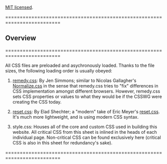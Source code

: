 [MIT licensed](https://github.com/PaulTran47/paultran47.github.io/blob/master/LICENCE.md).

=========================================================================

## Overview
=========================================================================

All CSS files are preloaded and asychronously loaded. Thanks to the file sizes, the following loading order is usually obeyed:

1. [remedy.css](https://github.com/jensimmons/cssremedy): By Jen Simmons; similar to Nicolas Gallagher's [Normalize.css](https://necolas.github.io/normalize.css/) in the sense that remedy.css tries to "fix" differences in CSS implementation amongst different browsers. However, remedy.css sets CSS properties or values to what they would be if the CSSWG were creating the CSS today.

2. [reset.css](https://elad2412.github.io/the-new-css-reset/): By Elad Shechter; a "modern" take of Eric Meyer's [reset.css](https://meyerweb.com/eric/tools/css/reset/). It's much more lightweight, and is using modern CSS syntax.

3. style.css: Houses all of the core and custom CSS used in building this website. All critical CSS from this sheet is inlined in the heads of each individual page. Non-critical CSS can be found exclusively here (critical CSS is also in this sheet for redundancy's sake).

=========================================================================